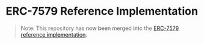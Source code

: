 # ERC-7579 Reference Implementation

> Note: This repository has now been merged into the [ERC-7579 reference implementation](https://github.com/erc7579/erc7579-implementation/).
